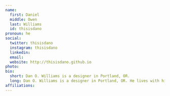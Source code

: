 ```yaml
---
name:
  first: Daniel
  middle: Owen
  last: Williams
  id: thisisdano
pronoun: he
social:
  twitter: thisisdano
  instagram: thisisdano
  linkedin:
  email:
  website: http://thisisdano.github.io
photo:
bio:
  short: Dan O. Williams is a designer in Portland, OR.
  long: Dan O. Williams is a designer in Portland, OR. He lives with his wife and son and dog, who are three separate individuals.
affiliations:
---
```

